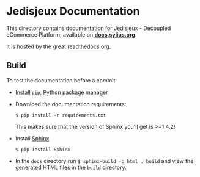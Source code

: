 Jedisjeux Documentation
=======================

This directory contains documentation for Jedisjeux - Decoupled eCommerce Platform, available on [**docs.sylius.org**](http://docs.sylius.org). 

It is hosted by the great [readthedocs.org](http://readthedocs.org).

Build
-----

To test the documentation before a commit:

* [Install `pip`, Python package manager](https://pip.pypa.io/en/stable/installing/)

* Download the documentation requirements: 

    `$ pip install -r requirements.txt`
    
    This makes sure that the version of Sphinx you'll get is >=1.4.2!

* Install [Sphinx](http://www.sphinx-doc.org/en/stable/)

    `$ pip install Sphinx`

* In the `docs` directory run `$ sphinx-build -b html . build` and view the generated HTML files in the `build` directory.
